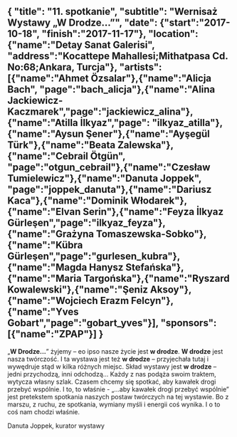 {
  "title": "11. spotkanie",
  "subtitle": "Wernisaż Wystawy „W Drodze...”",
  "date": {"start":"2017-10-18", "finish":"2017-11-17"},
  "location": {"name":"Detay Sanat Galerisi", "address":"Kocattepe Mahallesi;Mithatpasa Cd. No:68;Ankara, Turcja"},
  "artists": [{"name":"Ahmet Özsalar"},{"name":"Alicja Bach", "page":"bach_alicja"},{"name":"Alina Jackiewicz-Kaczmarek","page":"jackiewicz_alina"},{"name":"Atilla İlkyaz","page": "ilkyaz_atilla"},{"name":"Aysun Şener"},{"name":"Ayşegül Türk"},{"name":"Beata Zalewska"},{"name":"Cebrail Ötgün", "page":"otgun_cebrail"},{"name":"Czesław Tumielewicz"},{"name":"Danuta Joppek", "page":"joppek_danuta"},{"name":"Dariusz Kaca"},{"name":"Dominik Włodarek"},{"name":"Elvan Serin"},{"name":"Feyza İlkyaz Gürleşen","page":"ilkyaz_feyza"},{"name":"Grażyna Tomaszewska-Sobko"},{"name":"Kübra Gürleşen","page":"gurlesen_kubra"},{"name":"Magda Hanysz Stefańska"},{"name":"Maria Targońska"},{"name":"Ryszard Kowalewski"},{"name":"Şeniz Aksoy"},{"name":"Wojciech Erazm Felcyn"},{"name":"Yves Gobart","page":"gobart_yves"}],
  "sponsors": [{"name":"ZPAP"}]
}
---
„__W Drodze...__” żyjemy – eo ipso nasze życie jest __w drodze__. __W drodze__ jest nasza twórczość. I ta wystawa jest też __w drodze__ – przyjechała tutaj i wywędruje stąd w kilka różnych miejsc. Skład wystawy jest __w drodze__ – jedni przychodzą, inni odchodzą... 
Każdy z nas podąża swoim traktem, wytycza własny szlak. Czasem chcemy się spotkać, aby kawałek drogi przebyć wspólnie. I to, to właśnie - „...aby kawałek drogi przebyć wspólnie” jest pretekstem spotkania naszych postaw twórczych na tej wystawie. 
Bo z marszu, z ruchu, ze spotkania, wymiany myśli i energii coś wynika. I o to coś nam chodzi właśnie.

Danuta Joppek, kurator wystawy
